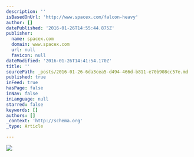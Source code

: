 ```yaml
---
description: ''
isBasedOnUrl: 'http://www.spacex.com/falcon-heavy'
author: []
datePublished: '2016-01-26T14:55:44.875Z'
publisher:
  name: spacex.com
  domain: www.spacex.com
  url: null
  favicon: null
dateModified: '2016-01-26T14:41:54.170Z'
title: ''
sourcePath: _posts/2016-01-26-6da3cea5-d494-466d-b811-e70b908cc57e.md
published: true
inFeed: true
hasPage: false
inNav: false
inLanguage: null
starred: false
keywords: []
authors: []
_context: 'http://schema.org'
_type: Article

---
```

![](http://www.spacex.com/sites/spacex/files/fhgraphic_copy.jpg)
